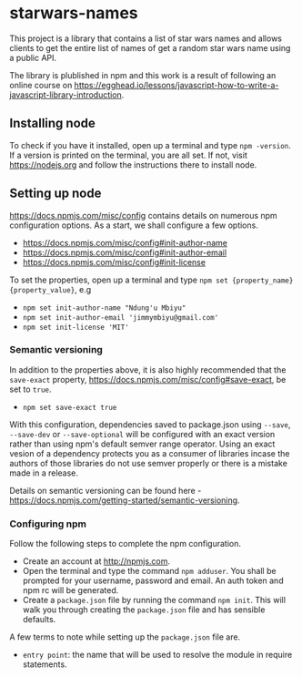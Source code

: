 # starwars-names
This project is a library that contains a list of star wars names and allows clients to get the entire list of names of get a random star wars name using a public API.

The library is plublished in npm and this work is a result of following an online course on https://egghead.io/lessons/javascript-how-to-write-a-javascript-library-introduction.

## Installing node
To check if you have it installed, open up a terminal and type `npm -version`. If a version is printed on the terminal, you are all set. If not, visit https://nodejs.org and follow the instructions there to install node.

## Setting up node
https://docs.npmjs.com/misc/config contains details on numerous npm configuration options. As a start, we shall configure a few options.
- https://docs.npmjs.com/misc/config#init-author-name
- https://docs.npmjs.com/misc/config#init-author-email
- https://docs.npmjs.com/misc/config#init-license

To set the properties, open up a terminal and type `npm set {property_name} {property_value}`, e.g 
- `npm set init-author-name "Ndung'u Mbiyu"`
- `npm set init-author-email 'jimmymbiyu@gmail.com'`
- `npm set init-license 'MIT'`

### Semantic versioning
In addition to the properties above, it is also highly recommended that the `save-exact` property, https://docs.npmjs.com/misc/config#save-exact, be set to `true`. 
- `npm set save-exact true`

With this configuration, dependencies saved to package.json using `--save`, `--save-dev` or `--save-optional` will be configured with an exact version rather than using npm's default semver range operator. Using an exact vesion of a dependency protects you as a consumer of libraries incase the authors of those libraries do not use semver properly or there is a mistake made in a release.

Details on semantic versioning can be found here - https://docs.npmjs.com/getting-started/semantic-versioning.

### Configuring npm
Follow the following steps to complete the npm configuration.
- Create an account at http://npmjs.com.
- Open the terminal and type the command `npm adduser`. You shall be prompted for your username, password and email. An auth token and npm rc will be generated.
- Create a `package.json` file by running the command `npm init`. This will walk you through creating the `package.json` file and has sensible defaults. 
 
A few terms to note while setting up the `package.json` file are.
- `entry point`: the name that will be used to resolve the module in require statements.
